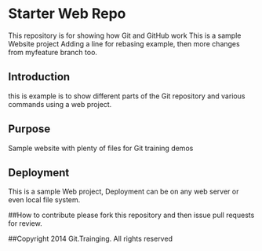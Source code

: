 # Starter Web Repo

This repository is for showing how Git and GitHub work
This is a sample Website project
Adding a line for rebasing example, then more changes from myfeature branch too.

## Introduction

this is example is to show different parts of the Git repository and various commands using a  web project.

## Purpose

Sample website with plenty of files for Git training demos

## Deployment

This is a sample Web project, Deployment can be on any web server or even local file system.

##How to contribute
 please fork this repository and then issue pull requests for review.

##Copyright
2014  Git.Trainging. All  rights reserved
